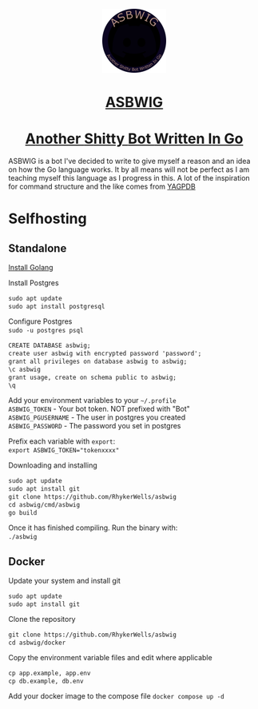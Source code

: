 <p align="center">
  <a href="https://github.com/RhykerWells/asbwig">
    <picture>
      <img src="./img/avatar.png" height="128">
    </picture>
    <h1 align="center">ASBWIG</h1>
    <h1 align="center">
      <span style="font-weight: bold;">A</span>nother <span style="font-weight: bold;">S</span>hitty</span> <span style="font-weight: bold;">B</span>ot</span> <span style="font-weight: bold;">W</span>ritten</span> <span style="font-weight: bold;">I</span>n</span> <span style="font-weight: bold;">G</span>o</span>
    </h1>
  </a>
</p>
ASBWIG is a bot I've decided to write to give myself a reason and an idea on how the Go language works.
It by all means will not be perfect as I am teaching myself this language as I progress in this.
A lot of the inspiration for command structure and the like comes from <a href="https://github.com/botlabs-gg/yagpdb">YAGPDB</a>

# Selfhosting
## Standalone
[Install Golang](https://go.dev/doc/install)

Install Postgres</br>
```
sudo apt update
sudo apt install postgresql
```

Configure Postgres</br>
`sudo -u postgres psql`
```
CREATE DATABASE asbwig;
create user asbwig with encrypted password 'password';
grant all privileges on database asbwig to asbwig;
\c asbwig
grant usage, create on schema public to asbwig;
\q
```

Add your environment variables to your `~/.profile`</br>
`ASBWIG_TOKEN` - Your bot token. NOT prefixed with "Bot"</br>
`ASBWIG_PGUSERNAME` - The user in postgres you created</br>
`ASBWIG_PASSWORD` - The password you set in postgres

Prefix each variable with `export`:</br>
`export ASBWIG_TOKEN="tokenxxxx"`

Downloading and installing
```
sudo apt update
sudo apt install git
git clone https://github.com/RhykerWells/asbwig
cd asbwig/cmd/asbwig
go build
```

Once it has finished compiling. Run the binary with:</br>
`./asbwig`

## Docker

Update your system and install git
```
sudo apt update
sudo apt install git
```
Clone the repository
```
git clone https://github.com/RhykerWells/asbwig
cd asbwig/docker
```
Copy the environment variable files and edit where applicable
```
cp app.example, app.env
cp db.example, db.env
```
Add your docker image to the compose file
`docker compose up -d`